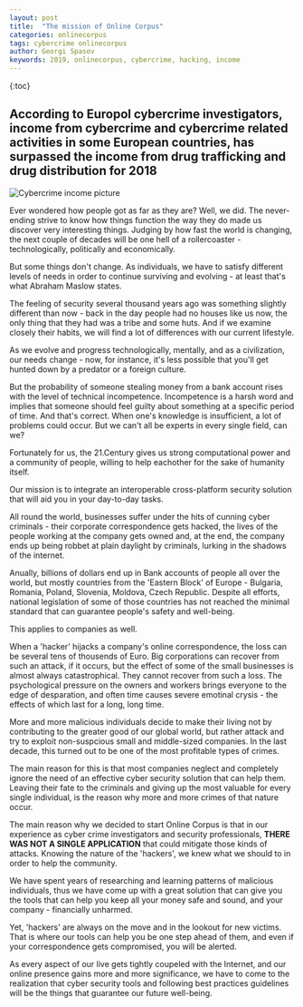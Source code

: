 ```yaml
---
layout: post
title:  "The mission of Online Corpus"
categories: onlinecorpus
tags: cybercrime onlinecorpus
author: Georgi Spasov
keywords: 2019, onlinecorpus, cybercrime, hacking, income
---
```

{:toc}

<h2 itemprop="articleSection" class="h2-heading">According to Europol cybercrime investigators, income from cybercrime and cybercrime related activities in some European countries, has surpassed the income from drug trafficking and drug distribution for 2018</h2>  


<span itemprop='image' itemscope itemtype='http://schema.org/ImageObject' id="business-image">
    <img class="img-fluid" itemprop="url" src="https://onlinecorpus.com/img/cybercrime-hacking-income.jpg" alt="Cybercrime income picture">
</span>


Ever wondered how people got as far as they are? Well, we did. 
The never-ending strive to know how things function the way they do made us discover very interesting things. Judging by how fast the world is changing, the next couple of decades will be one hell of a rollercoaster - technologically, politically and economically.

But some things don't change. As individuals, we have to satisfy different levels of needs in order to continue surviving and evolving - at least that's what Abraham Maslow states.

The feeling of security several thousand years ago was something slightly different than now - back in the day people had no houses like us now, the only thing that they had was a tribe and some huts. And if we examine closely their habits, we will find a lot of differences with our current lifestyle. 



<span itemprop="articleBody">
As we evolve and progress technologically, mentally, and as a civilization, our needs change - now, for instance, it's less possible that you'll get hunted down by a predator or a foreign culture.<p>But the probability of someone stealing money from a bank account rises with the level of technical incompetence. Incompetence is a harsh word and implies that someone should feel guilty about something at a specific period of time. And that's correct. When one's knowledge is insufficient, a lot of problems could occur. But we can't all be experts in every single field, can we?
<p>Fortunately for us, the 21.Century gives us strong computational power and a community of people, willing to help eachother for the sake of humanity itself.
<p>Our mission is to integrate an interoperable cross-platform security solution that will aid you in your day-to-day tasks.
<p>All round the world, businesses suffer under the hits of cunning cyber criminals - their corporate correspondence gets hacked, the lives of the people working at the company gets owned and, at the end, the company ends up being robbet at plain daylight by criminals, lurking in the shadows of the internet. 
<p>Anually, billions of dollars end up in Bank accounts of people all over the world, but mostly countries from the 'Eastern Block' of Europe - Bulgaria, Romania, Poland, Slovenia, Moldova, Czech Republic.
Despite all efforts, national legislation of some of those countries has not reached the minimal standard that can guarantee people's safety and well-being.
<p>This applies to companies as well.
<p>When a 'hacker' hijacks a company's online correspondence, the loss can be several tens of thousends of Euro. Big corporations can recover from such an attack, if it occurs, but the effect of some of the small businesses is almost always catastrophical. They cannot recover from such a loss. The psychological pressure on the owners and workers brings everyone to the edge of desparation, and often time causes severe emotinal crysis - the effects of which last for a long, long time.
<p>More and more malicious individuals decide to make their living not by contributing to the greater good of our global world, but rather attack and try to exploit non-suspcious small and middle-sized companies. In the last decade, this turned out to be one of the most profitable types of crimes.
<p>The main reason for this is that most companies neglect and completely ignore the need of an effective cyber security solution that can help them. Leaving their fate to the criminals and giving up the most valuable for every single individual, is the reason why more and more crimes of that nature occur. 
<p>The main reason why we decided to start Online Corpus is that in our experience as cyber crime investigators and security professionals, <b>THERE WAS NOT A SINGLE APPLICATION</b> that could mitigate those kinds of attacks. 
Knowing the nature of the 'hackers', we knew what we should to in order to help the community. 
<p>We have spent years of researching and learning patterns of malicious individuals, thus we have come up with a great solution that can give you the tools that can help you keep all your money safe and sound, and your company - financially unharmed.
<p>Yet, 'hackers' are always on the move and in the lookout for new victims. 
That is where our tools can help you be one step ahead of them, and even if your correspondence gets compromised, you will be alerted.
<p>As every aspect of our live gets tightly coupeled with the Internet, and our online presence gains more and more significance, we have to come to the realization that cyber security tools and following best practices guidelines will be the things that guarantee our future well-being.
</span>